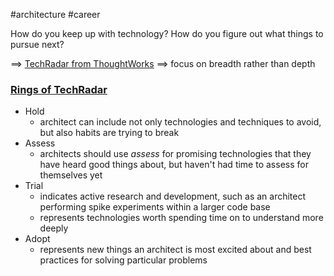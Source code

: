 #architecture #career

How do you keep up with technology? How do you figure out what things to pursue next? 

==> [TechRadar from ThoughtWorks](https://www.thoughtworks.com/radar/byor)
==> focus on breadth rather than depth

### [Rings of TechRadar](https://fundamentalsofsoftwarearchitecture.com/images/book/fosa_2402.png)
- Hold
	- architect can include not only technologies and techniques to avoid, but also habits are trying to break
- Assess
	- architects should use _assess_ for promising technologies that they have heard good things about, but haven't had time to assess for themselves yet
- Trial
	- indicates active research and development, such as an architect performing spike experiments within a larger code base
	- represents technologies worth spending time on to understand more deeply
- Adopt
	- represents new things an architect is most excited about and best practices for solving particular problems